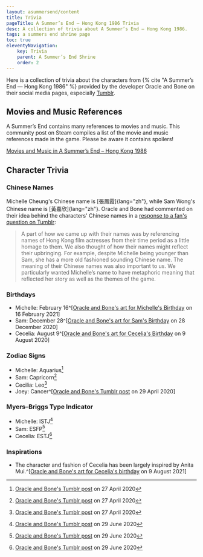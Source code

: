 ```yaml
---
layout: asummersend/content
title: Trivia
pageTitle: A Summer’s End — Hong Kong 1986 Trivia
desc: A collection of trivia about A Summer’s End — Hong Kong 1986.
tags: a summers end shrine page
toc: true
eleventyNavigation:
    key: Trivia
    parent: A Summer’s End Shrine
    order: 2
---
```


Here is a collection of trivia about the characters from {% cite "A Summer’s End — Hong Kong 1986" %} provided by the developer Oracle and Bone on their social media pages, especially [Tumblr](https://oracleandbone.tumblr.com/).

## Movies and Music References

A Summer’s End contains many references to movies and music. This community post on Steam compiles a list of the movie and music references made in the game. Please be aware it contains spoilers!

[Movies and Music in A Summer’s End – Hong Kong 1986](https://steamcommunity.com/sharedfiles/filedetails/?id=2213828067)

## Character Trivia

### Chinese Names

Michelle Cheung's Chinese name is [張鳳霞]{lang="zh"}, while Sam Wong's Chinese name is [黃嘉欣]{lang="zh"}. Oracle and Bone had commented on their idea behind the characters' Chinese names in a [response to a fan's question on Tumblr](https://oracleandbone.tumblr.com/post/625313027310436352/hi-im-curious-how-you-came-up-with-sam-and):

> A part of how we came up with their names was by referencing names of Hong Kong film actresses from their time period as a little homage to them. We also thought of how their names might reflect their upbringing. For example, despite Michelle being younger than Sam, she has a more old fashioned sounding Chinese name. The meaning of their Chinese names was also important to us. We particularly wanted Michelle’s name to have metaphoric meaning that reflected her story as well as the themes of the game.

### Birthdays

* Michelle: February 16^[[Oracle and Bone's art for Michelle's Birthday](https://oracleandbone.tumblr.com/post/643241885438197760/spring-day-february-16-is-michelles-birthday) on 16 February 2021]
* Sam: December 28^[[Oracle and Bone's art for Sam's Birthday](https://oracleandbone.tumblr.com/post/638707575113891840/hit-rewind-december-28-is-sams-birthday-happy) on 28 December 2020]
* Cecelia: August 9^[[Oracle and Bone's art for Cecelia's Birthday](https://oracleandbone.tumblr.com/post/625985188093214720/%E9%BB%91%E5%A4%9C%E7%9A%84%E8%B1%B9-night-leopard-august-9-is-cecilias-birthday) on 9 August 2020]

### Zodiac Signs

* Michelle: Aquarius[^michelle-sam-cecelia-zodiac]
* Sam: Capricorn[^michelle-sam-cecelia-zodiac]
* Cecilia: Leo[^michelle-sam-cecelia-zodiac]
* Joey: Cancer^[[Oracle and Bone's Tumblr post](https://oracleandbone.tumblr.com/post/616711590970081280/hey-its-the-anon-that-asked-about-the-zodiac) on 29 April 2020]

[^michelle-sam-cecelia-zodiac]: [Oracle and Bone's Tumblr post](https://oracleandbone.tumblr.com/post/616522957953679360/hey-what-zodiac-signs-are-sam-michelle) on 27 April 2020

### Myers–Briggs Type Indicator

* Michelle: ISTJ[^mbti]
* Sam: ESFP[^mbti]
* Cecelia: ESTJ[^mbti]

[^mbti]: [Oracle and Bone's Tumblr post](https://oracleandbone.tumblr.com/post/622234880967950336/hey-first-of-all-i-just-wanted-to-say-i-adore-a) on 29 June 2020

### Inspirations

* The character and fashion of Cecelia has been largely inspired by Anita Mui.^[[Oracle and Bone's art for Cecelia's birthday](https://oracleandbone.tumblr.com/post/659052064213696512/%E7%83%88%E7%84%B0%E7%B4%85%E5%94%87-august-9-is-cecilias-birthday-happy) on 9 August 2021]